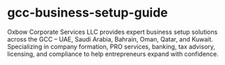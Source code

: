 # gcc-business-setup-guide
Oxbow Corporate Services LLC provides expert business setup solutions across the GCC – UAE, Saudi Arabia, Bahrain, Oman, Qatar, and Kuwait. Specializing in company formation, PRO services, banking, tax advisory, licensing, and compliance to help entrepreneurs expand with confidence.
